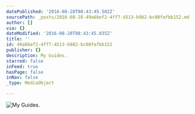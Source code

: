 ```yaml
---
datePublished: '2016-08-28T08:43:45.502Z'
sourcePath: _posts/2016-08-28-49a6bef2-4ff7-4513-b982-bc08fefbb152.md
author: []
via: {}
dateModified: '2016-08-28T08:43:45.035Z'
title: ''
id: 49a6bef2-4ff7-4513-b982-bc08fefbb152
publisher: {}
description: My Guides.
starred: false
inFeed: true
hasPage: false
inNav: false
_type: MediaObject

---
```

![My Guides.](https://the-grid-user-content.s3-us-west-2.amazonaws.com/ead0538e-f1c6-4b30-b639-f4ac97e10661.jpg)